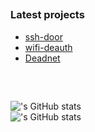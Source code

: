 ##
### Latest projects
- [ssh-door](https://github.com/flashnuke/ssh-door)
- [wifi-deauth](https://github.com/flashnuke/wifi-deauth)
- [Deadnet](https://github.com/flashnuke/deadnet) </br>
##
</br>

!['s GitHub stats](https://github-readme-stats.vercel.app/api/top-langs?username=flashnuke&theme=radical&layout=compact&langs_count=8&card_width=350) </br>
!['s GitHub stats](https://github-readme-stats.vercel.app/api?username=flashnuke&hide_rank=true&show_icons=true&theme=radical&hide=issues,contribs,prs,commits&card_width=350&hide_title=true)</br>
##
